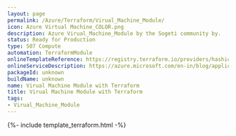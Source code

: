 ```yaml
---
layout: page
permalink: /Azure/Terraform/Virual_Machine_Module/
icon: Azure Virtual Machine_COLOR.png
description: Azure Virual_Machine_Module by the Sogeti community by.
status: Ready for Production
type: S07 Compute
automation: TerraformModule
onlineTemplateReference: https://registry.terraform.io/providers/hashicorp/azurerm/latest/docs/resources/express_route_gateway
onlineServiceDescription: https://azure.microsoft.com/en-in/blog/applicationsecuritygroups/
packageId: unknown
buildName: unknown
name: Virual Machine Module with Terraform
title: Virual Machine Module with Terraform
tags:
- Virual_Machine_Module
---
```


{%- include template_terraform.html -%}